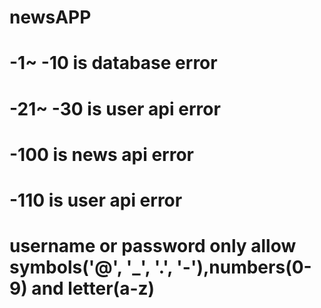 # newsAPP
# -1~ -10  is database error
# -21~ -30 is user api error
# -100 is news api error
# -110 is user api error
# username or password only allow symbols('@', '_', '.', '-'),numbers(0-9) and letter(a-z)